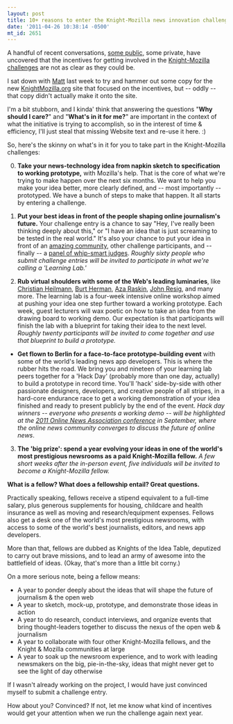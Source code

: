 ```yaml
---
layout: post
title: 10+ reasons to enter the Knight-Mozilla news innovation challenge
date: '2011-04-26 10:38:14 -0500'
mt_id: 2651
---
```


A handful of recent conversations, [some public](http://www.phillipadsmith.com/2011/04/catalyzing-news-innovation-how-would-you-do-it.html), some private, have uncovered that the incentives for getting involved in the [Knight-Mozilla challenges](http://knightmozilla.org) are not as clear as they could be.

I sat down with [Matt](http://openmatt.wordpress.com/) last week to try and hammer out some copy for the new [KnightMozilla.org](http://knightmozilla.org) site that focused on the incentives, but -- oddly -- that copy didn't actually make it onto the site.

I'm a bit stubborn, and I kinda' think that answering the questions "**Why should I care?**" and "**What's in it for me?**" are important in the context of what the initiative is trying to accomplish, so in the interest of time & efficiency, I'll just steal that missing Website text and re-use it here.  :)

So, here's the skinny on what's in it for you to take part in the Knight-Mozilla challenges:

0. **Take your news-technology idea from napkin sketch to specification to working prototype,** with Mozilla's help. That is the core of what we're trying to make happen over the next six months. We want to help you make your idea better, more clearly defined, and -- most importantly -- prototyped. We have a bunch of steps to make that happen. It all starts by entering a challenge.

1. **Put your best ideas in front of the people shaping online journalism's future.** Your challenge entry is a chance to say "Hey, I've really been thinking deeply about this," or "I have an idea that is just screaming to be tested in the real world." It's also your chance to put your idea in front of an [amazing community](http://groups.google.com/group/mozilla.community.mojo/topics), other challenge participants, and -- finally -- a [panel of whip-smart judges](https://wiki.mozilla.org/Drumbeat/MoJo#2011_Innovation_Challenge_Reviewer_panel). _Roughly sixty people who submit challenge entries will be invited to participate in what we're calling a 'Learning Lab.'_

2. **Rub virtual shoulders with some of the Web's leading luminaries**, like [Christian Heilmann](http://icant.co.uk/#bio), [Burt Herman](http://www.burtherman.com/), [Aza Raskin](http://azarask.in/blog/), [John Resig](http://ejohn.org/), and many more. The learning lab is a four-week intensive online workshop aimed at pushing your idea one step further toward a working prototype. Each week, guest lecturers will wax poetic on how to take an idea from the drawing board to working demo. Our expectation is that participants will finish the lab with a blueprint for taking their idea to the next level. _Roughly twenty participants will be invited to come together and use that blueprint to build a prototype._

* **Get flown to Berlin for a face-to-face prototype-building event** with some of the world's leading news app developers. This is where the rubber hits the road. We bring you and nineteen of your learning lab peers together for a 'Hack Day' (probably more than one day, actually) to build a prototype in record time. You'll 'hack' side-by-side with other passionate designers, developers, and creative people of all stripes, in a hard-core endurance race to get a working demonstration of your idea finished and ready to present publicly by the end of the event. _Hack day winners -- everyone who presents a working demo -- will be highlighted at the [2011 Online News Association conference](http://ona11.journalists.org/) in September, where the online news community converges to discuss the future of online news_.

3. **The 'big prize': spend a year evolving your ideas in one of the world's most prestigious newsrooms as a paid Knight-Mozilla fellow.** _A few short weeks after the in-person event, five individuals will be invited to become a Knight-Mozilla fellow._

**What is a fellow? What does a fellowship entail? Great questions.**

Practically speaking, fellows receive a stipend equivalent to a full-time salary, plus generous supplements for housing, childcare and health insurance as well as moving and research/equipment expenses. Fellows also get a desk one of the world's most prestigious newsrooms, with access to some of the world's best journalists, editors, and news app developers.

More than that, fellows are dubbed as Knights of the Idea Table, deputized to carry out brave missions, and to lead an army of awesome into the battlefield of ideas. (Okay, that's more than a little bit corny.)

On a more serious note, being a fellow means:

* A year to ponder deeply about the ideas that will shape the future of journalism & the open web
* A year to sketch, mock-up, prototype, and demonstrate those ideas in action
* A year to do research, conduct interviews, and organize events that bring thought-leaders together to discuss the nexus of the open web & journalism
* A year to collaborate with four other Knight-Mozilla fellows, and the Knight & Mozilla communities at large
* A year to soak up the newsroom experience, and to work with leading newsmakers on the big, pie-in-the-sky, ideas that might never get to see the light of day otherwise

If I wasn't already working on the project, I would have just convinced myself to submit a challenge entry.

How about you? Convinced? If not, let me know what kind of incentives would get your attention when we run the challenge again next year.
